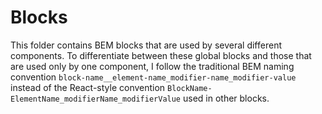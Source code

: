 # Blocks

This folder contains BEM blocks that are used by several different components. To differentiate between these global blocks and those that are used only by one component, I follow the traditional BEM naming convention `block-name__element-name_modifier-name_modifier-value` instead of the React-style convention `BlockName-ElementName_modifierName_modifierValue` used in other blocks.

